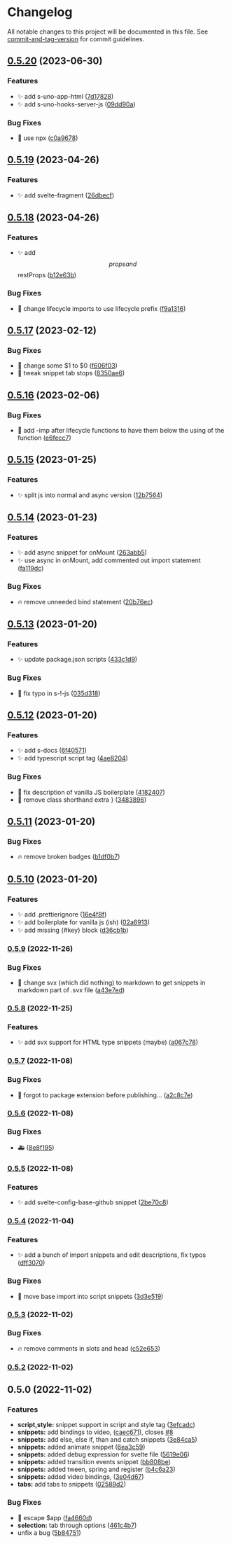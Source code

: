 # Changelog

All notable changes to this project will be documented in this file. See [commit-and-tag-version](https://github.com/absolute-version/commit-and-tag-version) for commit guidelines.

## [0.5.20](https://github.com/henrikvilhelmberglund/vscode-svelte-snippets/compare/v0.5.19...v0.5.20) (2023-06-30)


### Features

* :sparkles: add s-uno-app-html ([7d17828](https://github.com/henrikvilhelmberglund/vscode-svelte-snippets/commit/7d178287f74c02142817e244fdfe1f73cc8d8460))
* :sparkles: add s-uno-hooks-server-js ([09dd90a](https://github.com/henrikvilhelmberglund/vscode-svelte-snippets/commit/09dd90a9d1302b023359104f4df1b331ad20e2ac))


### Bug Fixes

* :bug: use npx ([c0a9678](https://github.com/henrikvilhelmberglund/vscode-svelte-snippets/commit/c0a9678830ca7da89c00edc7ff81bd9e1aeb5c01))

## [0.5.19](https://github.com/henrikvilhelmberglund/vscode-svelte-snippets/compare/v0.5.18...v0.5.19) (2023-04-26)


### Features

* :sparkles: add svelte-fragment ([26dbecf](https://github.com/henrikvilhelmberglund/vscode-svelte-snippets/commit/26dbecf0019ff6acc4ee93804622b786e8d5656d))

## [0.5.18](https://github.com/henrikvilhelmberglund/vscode-svelte-snippets/compare/v0.5.17...v0.5.18) (2023-04-26)


### Features

* :sparkles: add $$props and $$restProps ([b12e63b](https://github.com/henrikvilhelmberglund/vscode-svelte-snippets/commit/b12e63bcb7dfacdf8a0be7450faebe399b81daeb))


### Bug Fixes

* :art: change lifecycle imports to use lifecycle prefix ([f9a1316](https://github.com/henrikvilhelmberglund/vscode-svelte-snippets/commit/f9a13168705645030ec3dab878839e7429e723da))

## [0.5.17](https://github.com/henrikvilhelmberglund/vscode-svelte-snippets/compare/v0.5.16...v0.5.17) (2023-02-12)


### Bug Fixes

* :bug: change some $1 to $0 ([f606f03](https://github.com/henrikvilhelmberglund/vscode-svelte-snippets/commit/f606f032237a21bd05a8d1848100f9075d4428c5))
* :bug: tweak snippet tab stops ([8350ae6](https://github.com/henrikvilhelmberglund/vscode-svelte-snippets/commit/8350ae688db843ca548717b4dd0135566a3fdfc8))

## [0.5.16](https://github.com/henrikvilhelmberglund/vscode-svelte-snippets/compare/v0.5.15...v0.5.16) (2023-02-06)


### Bug Fixes

* :art: add -imp after lifecycle functions to have them below the using of the function ([e6fecc7](https://github.com/henrikvilhelmberglund/vscode-svelte-snippets/commit/e6fecc7d9e847b52b8fc3228e2e2203e709e8b74))

## [0.5.15](https://github.com/henrikvilhelmberglund/vscode-svelte-snippets/compare/v0.5.14...v0.5.15) (2023-01-25)


### Features

* :sparkles: split js into normal and async version ([12b7564](https://github.com/henrikvilhelmberglund/vscode-svelte-snippets/commit/12b756494217f1e17ac86bff7fad082d61467395))

## [0.5.14](https://github.com/henrikvilhelmberglund/vscode-svelte-snippets/compare/v0.5.13...v0.5.14) (2023-01-23)


### Features

* :sparkles: add async snippet for onMount ([263abb5](https://github.com/henrikvilhelmberglund/vscode-svelte-snippets/commit/263abb5d3148380dd0f4e835d43beee6b3944e81))
* :sparkles: use async in onMount, add commented out import statement ([fa119dc](https://github.com/henrikvilhelmberglund/vscode-svelte-snippets/commit/fa119dcd7741aa2124ee2daded4eeb81a0b069be))


### Bug Fixes

* :fire: remove unneeded bind statement ([20b76ec](https://github.com/henrikvilhelmberglund/vscode-svelte-snippets/commit/20b76ecac858489be70a3056a3c4c515accc833b))

## [0.5.13](https://github.com/henrikvilhelmberglund/vscode-svelte-snippets/compare/v0.5.12...v0.5.13) (2023-01-20)


### Features

* :sparkles: update package.json scripts ([433c1d9](https://github.com/henrikvilhelmberglund/vscode-svelte-snippets/commit/433c1d902489bfc5f60de5fac218180f114a72db))


### Bug Fixes

* :bug: fix typo in s-!-js ([035d318](https://github.com/henrikvilhelmberglund/vscode-svelte-snippets/commit/035d318ee0b48158d5b07d69002a082c34104f1d))

## [0.5.12](https://github.com/henrikvilhelmberglund/vscode-svelte-snippets/compare/v0.5.11...v0.5.12) (2023-01-20)


### Features

* :sparkles: add s-docs ([6f40571](https://github.com/henrikvilhelmberglund/vscode-svelte-snippets/commit/6f40571d750fc27702e277cf0491abd4fdaf1967))
* :sparkles: add typescript script tag ([4ae8204](https://github.com/henrikvilhelmberglund/vscode-svelte-snippets/commit/4ae8204f0641eb0b800ae06d589119e6eb3473c2))


### Bug Fixes

* :art: fix description of vanilla JS boilerplate ([4182407](https://github.com/henrikvilhelmberglund/vscode-svelte-snippets/commit/4182407d728fefead0603dcc3782831090578642))
* :bug: remove class shorthand extra } ([3483896](https://github.com/henrikvilhelmberglund/vscode-svelte-snippets/commit/3483896c107134f2430a9d0690dbf5f7b76a4517))

## [0.5.11](https://github.com/henrikvilhelmberglund/vscode-svelte-snippets/compare/v0.5.10...v0.5.11) (2023-01-20)


### Bug Fixes

* :fire: remove broken badges ([b1df0b7](https://github.com/henrikvilhelmberglund/vscode-svelte-snippets/commit/b1df0b7e28e9d691cc83857d7d7b66e65901b2b5))

## [0.5.10](https://github.com/henrikvilhelmberglund/vscode-svelte-snippets/compare/v0.5.9...v0.5.10) (2023-01-20)


### Features

* :sparkles: add .prettierignore ([16e4f8f](https://github.com/henrikvilhelmberglund/vscode-svelte-snippets/commit/16e4f8ff3483ae56e1a775f9e51d91a9c7eec21b))
* :sparkles: add boilerplate for vanilla js (ish) ([02a6913](https://github.com/henrikvilhelmberglund/vscode-svelte-snippets/commit/02a6913aeba652bd8bdd0a4b800a890fd5061323))
* :sparkles: add missing {#key} block ([d36cb1b](https://github.com/henrikvilhelmberglund/vscode-svelte-snippets/commit/d36cb1b6edd2cc8389e8b767a68df0bfc31334cd))

### [0.5.9](https://github.com/henrikvilhelmberglund/vscode-svelte-snippets/compare/v0.5.8...v0.5.9) (2022-11-26)


### Bug Fixes

* :bug: change svx (which did nothing) to markdown to get snippets in markdown part of .svx file ([a43e7ed](https://github.com/henrikvilhelmberglund/vscode-svelte-snippets/commit/a43e7eddb1482769194477a76be85bb2ba7aa6ec))

### [0.5.8](https://github.com/henrikvilhelmberglund/vscode-svelte-snippets/compare/v0.5.7...v0.5.8) (2022-11-25)


### Features

* :sparkles: add svx support for HTML type snippets (maybe) ([a067c78](https://github.com/henrikvilhelmberglund/vscode-svelte-snippets/commit/a067c78286be0e4e32561d5cb009c940947f5d53))

### [0.5.7](https://github.com/henrikvilhelmberglund/vscode-svelte-snippets/compare/v0.5.6...v0.5.7) (2022-11-08)


### Bug Fixes

* :construction: forgot to package extension before publishing... ([a2c8c7e](https://github.com/henrikvilhelmberglund/vscode-svelte-snippets/commit/a2c8c7e787ba1e5b0083266dd3a1db646f890ecc))

### [0.5.6](https://github.com/henrikvilhelmberglund/vscode-svelte-snippets/compare/v0.5.5...v0.5.6) (2022-11-08)


### Bug Fixes

* :ambulance: ([8e8f195](https://github.com/henrikvilhelmberglund/vscode-svelte-snippets/commit/8e8f19503a43e85e234479cbb2aa8fc8d029bffa))

### [0.5.5](https://github.com/henrikvilhelmberglund/vscode-svelte-snippets/compare/v0.5.4...v0.5.5) (2022-11-08)


### Features

* :sparkles: add svelte-config-base-github snippet ([2be70c8](https://github.com/henrikvilhelmberglund/vscode-svelte-snippets/commit/2be70c8b889d9df1b9d0ec45b7a3ae9757ba472c))

### [0.5.4](https://github.com/henrikvilhelmberglund/vscode-svelte-snippets/compare/v0.5.3...v0.5.4) (2022-11-04)


### Features

* :sparkles: add a bunch of import snippets and edit descriptions, fix typos ([dff3070](https://github.com/henrikvilhelmberglund/vscode-svelte-snippets/commit/dff3070833c1050ebecaeadd29a8d86624904bfb))


### Bug Fixes

* :bug: move base import into script snippets ([3d3e519](https://github.com/henrikvilhelmberglund/vscode-svelte-snippets/commit/3d3e519f3b1582a7e90921d66a300656f435c182))

### [0.5.3](https://github.com/henrikvilhelmberglund/vscode-svelte-snippets/compare/v0.5.2...v0.5.3) (2022-11-02)


### Bug Fixes

* :fire: remove comments in slots and head ([c52e653](https://github.com/henrikvilhelmberglund/vscode-svelte-snippets/commit/c52e6535d7fae5b25ed2f31950a29e429c16c601))

### [0.5.2](https://github.com/henrikvilhelmberglund/vscode-svelte-snippets/compare/0.5.0...0.5.2) (2022-11-02)

## 0.5.0 (2022-11-02)


### Features

* **script,style:** snippet support in script and style tag ([3efcadc](https://github.com/henrikvilhelmberglund/vscode-svelte-snippets/commit/3efcadc746249e568285ef858f1af26aeaadf82e))
* **snippets:** add bindings to video, ([caec671](https://github.com/henrikvilhelmberglund/vscode-svelte-snippets/commit/caec671ddae232415d1770a27679bb6d115e4629)), closes [#8](https://github.com/henrikvilhelmberglund/vscode-svelte-snippets/issues/8)
* **snippets:** add else, else if, than and catch snippets ([3e84ca5](https://github.com/henrikvilhelmberglund/vscode-svelte-snippets/commit/3e84ca5b7de1f93f9d7369c2702803ac53364f34))
* **snippets:** added animate snippet ([6ea3c59](https://github.com/henrikvilhelmberglund/vscode-svelte-snippets/commit/6ea3c59493d87ce25c6c34e6b0355223d80ea302))
* **snippets:** added debug expression for svelte file ([5619e06](https://github.com/henrikvilhelmberglund/vscode-svelte-snippets/commit/5619e06abd982f4a767c58f29f48191fdc07f565))
* **snippets:** added transition events snippet ([bb808be](https://github.com/henrikvilhelmberglund/vscode-svelte-snippets/commit/bb808bed010d1a00b7595be2ef7788c92473ede4))
* **snippets:** added tween, spring and register ([b4c6a23](https://github.com/henrikvilhelmberglund/vscode-svelte-snippets/commit/b4c6a23edd50ea8f88f73faa77c2913e9963ffa3))
* **snippets:** added video bindings, ([3e04d67](https://github.com/henrikvilhelmberglund/vscode-svelte-snippets/commit/3e04d67e15505b614e0ff794b7f3e1c29c799daf))
* **tabs:** add tabs to snippets ([02589d2](https://github.com/henrikvilhelmberglund/vscode-svelte-snippets/commit/02589d23603bf6e34387dc497c9848346820a113))


### Bug Fixes

* :bug: escape $app ([fa4660d](https://github.com/henrikvilhelmberglund/vscode-svelte-snippets/commit/fa4660d527e7bb07ba4edc78d54652f9619f56bd))
* **selection:** tab through options ([461c4b7](https://github.com/henrikvilhelmberglund/vscode-svelte-snippets/commit/461c4b7b54d0f55183c148b6758f00144fcbcb3e))
* unfix a bug ([5b84751](https://github.com/henrikvilhelmberglund/vscode-svelte-snippets/commit/5b84751098fa9a86ea76ab997c9ae7805a215a58))
